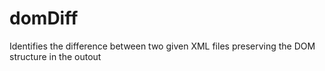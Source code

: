 # domDiff
Identifies the difference between two given XML files preserving the DOM structure in the outout
